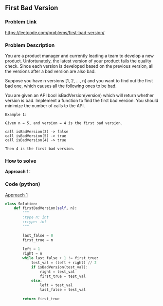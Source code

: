 ## First Bad Version

### Problem Link

https://leetcode.com/problems/first-bad-version/

### Problem Description 

You are a product manager and currently leading a team to develop a new product. Unfortunately, the latest version of your product fails the quality check. Since each version is developed based on the previous version, all the versions after a bad version are also bad.

Suppose you have n versions [1, 2, ..., n] and you want to find out the first bad one, which causes all the following ones to be bad.

You are given an API bool isBadVersion(version) which will return whether version is bad. Implement a function to find the first bad version. You should minimize the number of calls to the API.

```
Example 1: 

Given n = 5, and version = 4 is the first bad version.

call isBadVersion(3) -> false
call isBadVersion(5) -> true
call isBadVersion(4) -> true

Then 4 is the first bad version. 

```


### How to solve 

**Approach 1:** 


### Code (python)

[Approach 1](https://github.com/yanray/leetcode/blob/master/problems/0278First_Bad_Version/0278First_Bad_Version1.py)

```python
class Solution:
    def firstBadVersion(self, n):
        """
        :type n: int
        :rtype: int
        """
        
        last_false = 0
        first_true = n
        
        left = 1 
        right = n
        while last_false + 1 != first_true:
            test_val = (left + right) // 2
            if isBadVersion(test_val):
                right = test_val
                first_true = test_val
            else:
                left = test_val
                last_false = test_val
            
        return first_true
```


